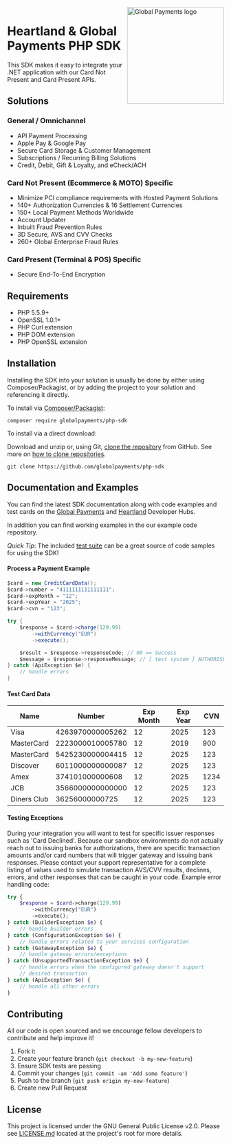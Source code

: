 <a href="https://github.com/globalpayments" target="_blank">
    <img src="https://globalpayments.github.io/images/globapaymentsLogo.png" alt="Global Payments logo" title="Global Payments" align="right" width="225" />
</a>

# Heartland & Global Payments PHP SDK

This SDK makes it easy to integrate your .NET application with our Card Not Present and Card Present APIs. 

## Solutions

### General / Omnichannel

* API Payment Processing
* Apple Pay & Google Pay
* Secure Card Storage & Customer Management
* Subscriptions / Recurring Billing Solutions
* Credit, Debit, Gift & Loyalty, and eCheck/ACH

### Card Not Present (Ecommerce & MOTO) Specific

* Minimize PCI compliance requirements with Hosted Payment Solutions 
* 140+ Authorization Currencies & 16 Settlement Currencies
* 150+ Local Payment Methods Worldwide
* Account Updater
* Inbuilt Fraud Prevention Rules
* 3D Secure, AVS and CVV Checks
* 260+ Global Enterprise Fraud Rules

### Card Present (Terminal & POS) Specific

* Secure End-To-End Encryption

## Requirements

- PHP 5.5.9+
- OpenSSL 1.0.1+
- PHP Curl extension
- PHP DOM extension
- PHP OpenSSL extension

## Installation

Installing the SDK into your solution is usually be done by either using Composer/Packagist, or by adding the project to your solution and referencing it directly.

To install via [Composer/Packagist](https://packagist.org/packages/globalpayments/php-sdk):

```
composer require globalpayments/php-sdk
```

To install via a direct download:

Download and unzip or, using Git, [clone the repository](https://github.com/globalpayments/php-sdk) from GitHub. See more on [how to clone repositories](https://help.github.com/articles/cloning-a-repository/).

```
git clone https://github.com/globalpayments/php-sdk
```

## Documentation and Examples

You can find the latest SDK documentation along with code examples and test cards on the [Global Payments](https://developer.realexpayments.com) and [Heartland](https://developer.heartlandpaymentsystems.com/documentation) Developer Hubs.

In addition you can find working examples in the our example code repository.

*Quick Tip*: The included [test suite](https://github.com/globalpayments/php-sdk/tree/master/test) can be a great source of code samples for using the SDK!

#### Process a Payment Example

```csharp
$card = new CreditCardData();
$card->number = "4111111111111111";
$card->expMonth = "12";
$card->expYear = "2025";
$card->cvn = "123";

try {
    $response = $card->charge(129.99)
        ->withCurrency("EUR")
        ->execute();

    $result = $response->responseCode; // 00 == Success
    $message = $response->responseMessage; // [ test system ] AUTHORISED
} catch (ApiException $e) {
    // handle errors
}
```

#### Test Card Data

Name        | Number           | Exp Month | Exp Year | CVN
----------- | ---------------- | --------- | -------- | ----
Visa        | 4263970000005262 | 12        | 2025     | 123
MasterCard  | 2223000010005780 | 12        | 2019     | 900
MasterCard  | 5425230000004415 | 12        | 2025     | 123
Discover    | 6011000000000087 | 12        | 2025     | 123
Amex        | 374101000000608  | 12        | 2025     | 1234
JCB         | 3566000000000000 | 12        | 2025     | 123
Diners Club | 36256000000725   | 12        | 2025     | 123

#### Testing Exceptions

During your integration you will want to test for specific issuer responses such as 'Card Declined'. Because our sandbox environments do not actually reach out to issuing banks for authorizations, there are specific transaction amounts and/or card numbers that will trigger gateway and issuing bank responses. Please contact your support representative for a complete listing of values used to simulate transaction AVS/CVV results, declines, errors, and other responses that can be caught in your code. Example error handling code:

```php
try {
    $response = $card->charge(129.99)
        ->withCurrency("EUR")
        ->execute();
} catch (BuilderException $e) {
    // handle builder errors
} catch (ConfigurationException $e) {
    // handle errors related to your services configuration
} catch (GatewayException $e) {
    // handle gateway errors/exceptions
} catch (UnsupportedTransactionException $e) {
    // handle errors when the configured gateway doesn't support
    // desired transaction
} catch (ApiException $e) {
    // handle all other errors
}
```

## Contributing

All our code is open sourced and we encourage fellow developers to contribute and help improve it!

1. Fork it
2. Create your feature branch (`git checkout -b my-new-feature`)
3. Ensure SDK tests are passing
4. Commit your changes (`git commit -am 'Add some feature'`)
5. Push to the branch (`git push origin my-new-feature`)
6. Create new Pull Request

## License

This project is licensed under the GNU General Public License v2.0. Please see [LICENSE.md](LICENSE.md) located at the project's root for more details.
